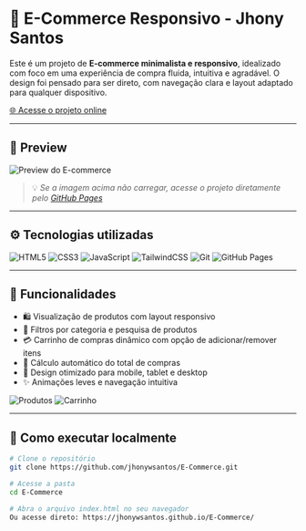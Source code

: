 # 🛒 E-Commerce Responsivo - Jhony Santos

Este é um projeto de **E-commerce minimalista e responsivo**, idealizado com foco em uma experiência de compra fluida, intuitiva e agradável. O design foi pensado para ser direto, com navegação clara e layout adaptado para qualquer dispositivo.

[🌐 Acesse o projeto online](https://jhonywsantos.github.io/E-Commerce/)

---

## 📸 Preview

![Preview do E-commerce](https://raw.githubusercontent.com/jhonywsantos/E-Commerce/main/src/assets/preview/photo1.png)

> 💡 *Se a imagem acima não carregar, acesse o projeto diretamente pelo [GitHub Pages](https://jhonywsantos.github.io/E-Commerce/)*

---

## ⚙️ Tecnologias utilizadas

![HTML5](https://img.shields.io/badge/HTML5-E34F26?style=for-the-badge&logo=html5&logoColor=fff)
![CSS3](https://img.shields.io/badge/CSS3-1572B6?style=for-the-badge&logo=css3&logoColor=fff)
![JavaScript](https://img.shields.io/badge/JavaScript-F7DF1E?style=for-the-badge&logo=javascript&logoColor=000)
![TailwindCSS](https://img.shields.io/badge/TailwindCSS-38B2AC?style=for-the-badge&logo=tailwind-css&logoColor=fff)
![Git](https://img.shields.io/badge/Git-F05032?style=for-the-badge&logo=git&logoColor=fff)
![GitHub Pages](https://img.shields.io/badge/GitHub%20Pages-121013?style=for-the-badge&logo=github&logoColor=fff)

---

## 🧩 Funcionalidades

- 🛍️ Visualização de produtos com layout responsivo
- 🔎 Filtros por categoria e pesquisa de produtos
- 💳 Carrinho de compras dinâmico com opção de adicionar/remover itens
- 🧾 Cálculo automático do total de compras
- 📱 Design otimizado para mobile, tablet e desktop
- ✨ Animações leves e navegação intuitiva

![Produtos](https://raw.githubusercontent.com/jhonywsantos/E-Commerce/main/src/assets/preview/photo2.png)
![Carrinho](https://raw.githubusercontent.com/jhonywsantos/E-Commerce/main/src/assets/preview/photo3.png)

---

## 🚀 Como executar localmente

```bash
# Clone o repositório
git clone https://github.com/jhonywsantos/E-Commerce.git

# Acesse a pasta
cd E-Commerce

# Abra o arquivo index.html no seu navegador
Ou acesse direto: https://jhonywsantos.github.io/E-Commerce/
